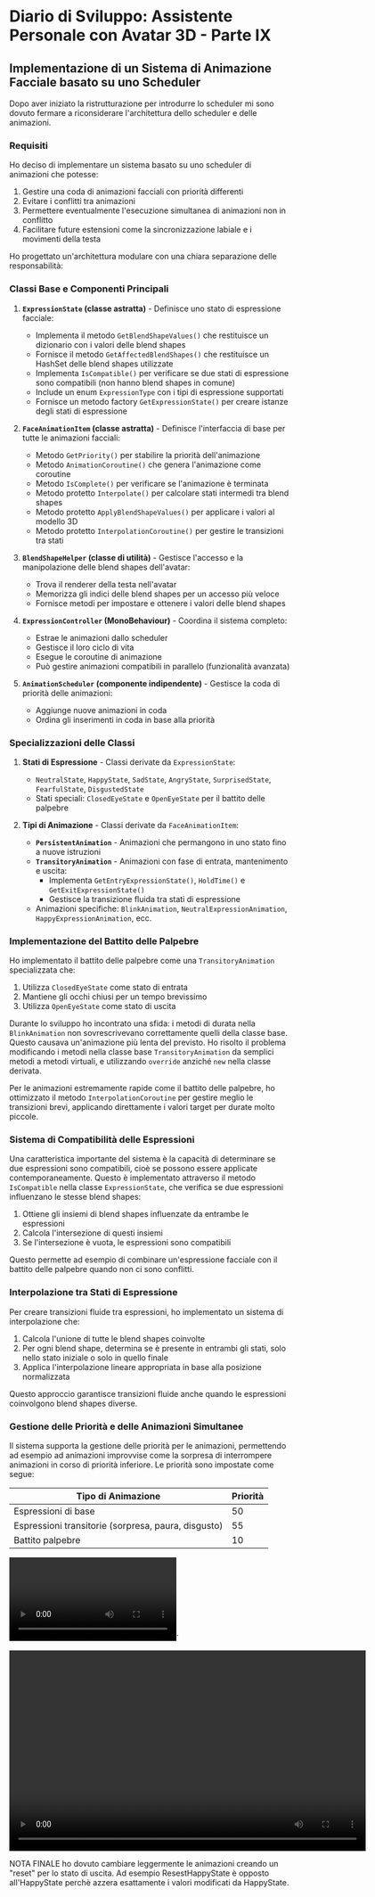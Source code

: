 # Diario di Sviluppo: Assistente Personale con Avatar 3D - Parte IX

## Implementazione di un Sistema di Animazione Facciale basato su uno Scheduler

Dopo aver iniziato la ristrutturazione per introdurre lo scheduler mi sono dovuto fermare a riconsiderare l'architettura dello scheduler e delle animazioni.

### Requisiti

Ho deciso di implementare un sistema basato su uno scheduler di animazioni che potesse:
1. Gestire una coda di animazioni facciali con priorità differenti
2. Evitare i conflitti tra animazioni
3. Permettere eventualmente l'esecuzione simultanea di animazioni non in conflitto
4. Facilitare future estensioni come la sincronizzazione labiale e i movimenti della testa

Ho progettato un'architettura modulare con una chiara separazione delle responsabilità:

### Classi Base e Componenti Principali

1. **`ExpressionState` (classe astratta)** - Definisce uno stato di espressione facciale:
   - Implementa il metodo `GetBlendShapeValues()` che restituisce un dizionario con i valori delle blend shapes
   - Fornisce il metodo `GetAffectedBlendShapes()` che restituisce un HashSet delle blend shapes utilizzate
   - Implementa `IsCompatible()` per verificare se due stati di espressione sono compatibili (non hanno blend shapes in comune)
   - Include un enum `ExpressionType` con i tipi di espressione supportati
   - Fornisce un metodo factory `GetExpressionState()` per creare istanze degli stati di espressione

2. **`FaceAnimationItem` (classe astratta)** - Definisce l'interfaccia di base per tutte le animazioni facciali:
   - Metodo `GetPriority()` per stabilire la priorità dell'animazione
   - Metodo `AnimationCoroutine()` che genera l'animazione come coroutine
   - Metodo `IsComplete()` per verificare se l'animazione è terminata
   - Metodo protetto `Interpolate()` per calcolare stati intermedi tra blend shapes
   - Metodo protetto `ApplyBlendShapeValues()` per applicare i valori al modello 3D
   - Metodo protetto `InterpolationCoroutine()` per gestire le transizioni tra stati

3. **`BlendShapeHelper` (classe di utilità)** - Gestisce l'accesso e la manipolazione delle blend shapes dell'avatar:
   - Trova il renderer della testa nell'avatar
   - Memorizza gli indici delle blend shapes per un accesso più veloce
   - Fornisce metodi per impostare e ottenere i valori delle blend shapes

4. **`ExpressionController` (MonoBehaviour)** - Coordina il sistema completo:
   - Estrae le animazioni dallo scheduler
   - Gestisce il loro ciclo di vita
   - Esegue le coroutine di animazione
   - Può gestire animazioni compatibili in parallelo (funzionalità avanzata)

5. **`AnimationScheduler` (componente indipendente)** - Gestisce la coda di priorità delle animazioni:
   - Aggiunge nuove animazioni in coda
   - Ordina gli inserimenti in coda in base alla priorità

### Specializzazioni delle Classi

1. **Stati di Espressione** - Classi derivate da `ExpressionState`:
   - `NeutralState`, `HappyState`, `SadState`, `AngryState`, `SurprisedState`, `FearfulState`, `DisgustedState`
   - Stati speciali: `ClosedEyeState` e `OpenEyeState` per il battito delle palpebre

2. **Tipi di Animazione** - Classi derivate da `FaceAnimationItem`:
   - **`PersistentAnimation`** - Animazioni che permangono in uno stato fino a nuove istruzioni
   - **`TransitoryAnimation`** - Animazioni con fase di entrata, mantenimento e uscita:
     - Implementa `GetEntryExpressionState()`, `HoldTime()` e `GetExitExpressionState()`
     - Gestisce la transizione fluida tra stati di espressione
   - Animazioni specifiche: `BlinkAnimation`, `NeutralExpressionAnimation`, `HappyExpressionAnimation`, ecc.

### Implementazione del Battito delle Palpebre

Ho implementato il battito delle palpebre come una `TransitoryAnimation` specializzata che:
1. Utilizza `ClosedEyeState` come stato di entrata
2. Mantiene gli occhi chiusi per un tempo brevissimo
3. Utilizza `OpenEyeState` come stato di uscita

Durante lo sviluppo ho incontrato una sfida: i metodi di durata nella `BlinkAnimation` non sovrescrivevano correttamente quelli della classe base. Questo causava un'animazione più lenta del previsto. Ho risolto il problema modificando i metodi nella classe base `TransitoryAnimation` da semplici metodi a metodi virtuali, e utilizzando `override` anziché `new` nella classe derivata.

Per le animazioni estremamente rapide come il battito delle palpebre, ho ottimizzato il metodo `InterpolationCoroutine` per gestire meglio le transizioni brevi, applicando direttamente i valori target per durate molto piccole.

### Sistema di Compatibilità delle Espressioni

Una caratteristica importante del sistema è la capacità di determinare se due espressioni sono compatibili, cioè se possono essere applicate contemporaneamente. Questo è implementato attraverso il metodo `IsCompatible` nella classe `ExpressionState`, che verifica se due espressioni influenzano le stesse blend shapes:

1. Ottiene gli insiemi di blend shapes influenzate da entrambe le espressioni
2. Calcola l'intersezione di questi insiemi
3. Se l'intersezione è vuota, le espressioni sono compatibili

Questo permette ad esempio di combinare un'espressione facciale con il battito delle palpebre quando non ci sono conflitti.

### Interpolazione tra Stati di Espressione

Per creare transizioni fluide tra espressioni, ho implementato un sistema di interpolazione che:
1. Calcola l'unione di tutte le blend shapes coinvolte
2. Per ogni blend shape, determina se è presente in entrambi gli stati, solo nello stato iniziale o solo in quello finale
3. Applica l'interpolazione lineare appropriata in base alla posizione normalizzata

Questo approccio garantisce transizioni fluide anche quando le espressioni coinvolgono blend shapes diverse.

### Gestione delle Priorità e delle Animazioni Simultanee

Il sistema supporta la gestione delle priorità per le animazioni, permettendo ad esempio ad animazioni improvvise come la sorpresa di interrompere animazioni in corso di priorità inferiore. Le priorità sono impostate come segue:

| Tipo di Animazione | Priorità |
|--------------------|----------|
| Espressioni di base | 50 |
| Espressioni transitorie (sorpresa, paura, disgusto) | 55 |
| Battito palpebre | 10 |

![Ecco come si presenta l'avatar](recording_expressions.mov)`

<video width="640" height="360" controls>
       <source src="recording_expressions.mov" type="video/quicktime">
       Your browser does not support the video tag.
</video>

NOTA FINALE
ho dovuto cambiare leggermente le animazioni creando un "reset" per lo stato di uscita. Ad esempio ResestHappyState è opposto all'HappyState perchè azzera esattamente i valori modificati da HappyState.
